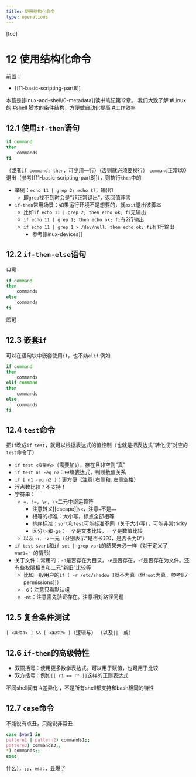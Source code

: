 ```yaml
---
title: 使用结构化命令
type: operations
---
```


[toc]
# 12 使用结构化命令
前置：
- [[11-basic-scripting-partB]]

本篇是[[linux-and-shell/0-metadata]]读书笔记第12章。
我们大致了解 #Linux 的 #shell 脚本的条件结构，方便做自动化提高 #工作效率
## 12.1 使用`if-then`语句
```sh
if command
then
    commands
fi
```
（或者`if command; then`，可少用一行）（否则就必须要换行）
`command`正常以0退出（参考[[11-basic-scripting-partB]]），则执行`then`中的
- 举例：`echo 11 | grep 2; echo $?`，输出1
  - 即`grep`找不到时会是“非正常退出”，返回值非零
- `if-then`常用场景：如果运行环境不是想要的，就`exit`退出该脚本
  - 比如`if echo 11 | grep 2; then echo ok; fi`无输出
  - `if echo 11 | grep 1; then echo ok; fi`有2行输出
  - `if echo 11 | grep 1 > /dev/null; then echo ok; fi`有1行输出
    - 参考[[linux-devices]]
## 12.2 `if-then-else`语句
只需
```sh
if command
then
    commands
else
    commands
fi
```
即可
## 12.3 嵌套`if`
可以在语句块中嵌套使用`if`，也不妨`elif`
例如
```sh
if command
then
    commands
elif command
then
    commands
else
    commands
fi
```
## 12.4 `test`命令
把`if`改成`if test`，就可以根据表达式的值控制（也就是把表达式“转化成”对应的`test`命令了）
- `if test <变量名>`（需要加`$`），存在且非空则“真”
- `if test n1 -eq n2`：中缀表达式，判断数值关系
- `if [ n1 -eq n2 ]`：更方便（注意`[`右侧和`]`左侧空格）
- 浮点数比较？不支持！
- 字符串：
  - `=, !=, \>, \<`二元中缀运算符
    - 注意转义[[escape]]`\<`，注意`=`不是`==`
    - 相等的标准：大小写，标点全部相等
    - 排序标准：`sort`和`test`可能标准不同（关于大小写），可能非常tricky
    - 区分`\>`和`-ge`：一个是文本比较，一个是数值比较
  - 以及`-n, -z`一元（分别表示“是否长非0，是否长为0”）
- `if test $var1`和`if set | grep var1`的结果未必一样（对于定义了`var1=''`的情形）
- 关于文件：常用的：`-d`是否存在为目录，`-e`是否存在，`-f`是否存在为文件。还有些权限相关和二元“新旧”比较等
  - 比如一般用户的`if [ -r /etc/shadow ]`就不为真（但`root`为真，参考[[7-permissions]]）
  - `-G`：注意只看默认组
  - `-nt`：注意需先验证存在。注意相对路径问题
## 12.5 复合条件测试
`[ <条件1> ] && [ <条件2> ]`（逻辑与）
（以及`||`：或）
## 12.6 `if-then`的高级特性
- 双圆括号：使用更多数学表达式。可以用于赋值，也可用于比较
- 双方括号：例如`[[ r1 == r* ]]`这样的正则表达式

不同shell间有 #差异化 ，不是所有shell都支持和bash相同的特性
## 12.7 `case`命令
不能说有点丑，只能说非常丑
```sh
case $var1 in
pattern1 | pattern2) commands1;;
pattern3) commands3;;
*) commands;;
esac
```
什么`)`，`;;`，`esac`，丑爆了